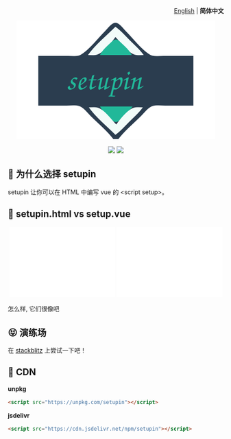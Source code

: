 <p align="right">
  <a href="./README.md">English</a> | <b>简体中文</b>
</p>

<p align="center"><img src="./public/svgs/logo.svg"></p>

<p align="center">
<a href="https://npmjs.com/package/setupin"><img src="https://img.shields.io/npm/v/setupin"></a>
<a href="https://stackblitz.com/edit/setupin-sample?file=index.html"><img src="https://img.shields.io/badge/Open%20in%20StackBlitz-blue"></a>
</p>

## 🤔 为什么选择 setupin

setupin 让你可以在 HTML 中编写 vue 的 \<script setup>。

## 🤯 setupin.html vs setup.vue

<p align="center">
  <img src="./public/svgs/setup.vue.svg" width="49%">
  <img src="./public/svgs/setupin.html.svg" width="49%">
</p>

怎么样, 它们很像吧

## 😝 演练场

在 [stackblitz](https://stackblitz.com/edit/setupin-sample?file=index.html)
上尝试一下吧！

## 🥐 CDN

**unpkg**

```html
<script src="https://unpkg.com/setupin"></script>
```

**jsdelivr**

```html
<script src="https://cdn.jsdelivr.net/npm/setupin"></script>
```
